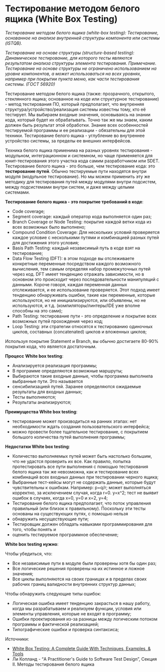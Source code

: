 # Тестирование методом белого ящика (White Box Testing)

_Тестирование методом белого ящика (white-box testing): Тестирование, основанное на анализе внутренней структуры компонента или системы (ISTQB)._

_Тестирование на основе структуры (structure-based testing): Динамическое тестирование, для которого тесты являются результатом анализа структуры элемента тестирования. Примечание. Тестирование на основе структуры не ограничено использованием на уровне компонентов, а может использоваться на всех уровнях, например при покрытии пункта меню, как части тестирования системы. (ГОСТ 56920)_

Тестирование методом белого ящика (также: прозрачного, открытого, стеклянного ящика; основанное на коде или структурное тестирование) - метод тестирования ПО, который предполагает, что внутренняя структура/устройство/реализация системы известны тому, кто её тестирует. Мы выбираем входные значения, основываясь на знании кода, который будет их обрабатывать. Точно так же мы знаем, каким должен быть результат этой обработки. Знание всех особенностей тестируемой программы и ее реализации - обязательны для этой техники. Тестирование белого ящика - углубление во внутреннее устройство системы, за пределы ее внешних интерфейсов.

Техника белого ящика применима на разных уровнях тестирования - модульном, интеграционном и системном, но чаще применяется для юнит-тестирования этого участка кода самим разработчиком или SDET. Тестирование белого ящика - это больше, чем тестирование кода: это **тестирование путей**.​ Обычно тестируемые пути находятся внутри модуля (модульное тестирование). Но мы можем применить эту же методику для тестирования путей между модулями внутри подсистем, между подсистемами внутри систем, и даже между целыми системами.

**Тестирование белого ящика - это покрытие требований в коде**:

* Code coverage;
* Segment coverage: каждый оператор кода выполняется один раз;
* Branch Coverage or Node Testing: покрытие каждой ветки кода из всех возможных было выполнено;
* Compound Condition Coverage: Для нескольких условий проверяется каждое условие с несколькими путями и комбинацией разных путей для достижения этого условия;
* Basis Path Testing: каждый независимый путь в коде взят на тестирование;
* Data Flow Testing (DFT): в этом подходе вы отслеживаете конкретные переменные посредством каждого возможного вычисления, тем самым определяя набор промежуточных путей через код. DFT имеет тенденцию отражать зависимости, но в основном это происходит через последовательности манипуляций с данными. Короче говоря, каждая переменная данных отслеживается, и ее использование проверяется. Этот подход имеет тенденцию обнаруживать ошибки, такие как переменные, которые используются, но не инициализируются, или объявлены, но не используются, и т.д. (компиляторы/линтеры/IDE уже вполне способны на это сами);
* Path Testing: тестирование пути - это определение и покрытие всех возможных путей прохождения через код;
* Loop Testing: эти стратегии относятся к тестированию одиночных циклов, составных (concatenated) циклов и вложенных циклов;

Используя покрытие Statement и Branch, вы обычно достигаете 80-90% покрытия кода, что является достаточным.

**Процесс** **White box testing**:

* Анализируется реализация программы;
* В программе определяются возможные маршруты;
* Выбираются такие входные данные, чтобы программа выполнила выбранные пути. Это называется
* сенсибилизацией путей. Заранее определяются ожидаемые результаты для входных данных;
* Тесты выполняются;
* Результаты анализируются;

**Преимущества White box testing**:

* тестирование может производиться на ранних этапах: нет необходимости ждать создания пользовательского интерфейса;
* можно провести более тщательное тестирование, с покрытием большого количества путей выполнения программы;

**Недостатки White box testing**:

* Количество выполняемых путей может быть настолько большим, что не удастся проверить их все. Как правило, попытка протестировать все пути выполнения с помощью тестирования белого ящика так же невозможна, как и тестирование всех комбинаций всех входных данных при тестировании черного ящика;
* Выбранные тест-кейсы могут не содержать данные, которые будут чувствительны к ошибкам. Например: p=q/r; может выполняться корректно, за исключением случая, когда r=0. y=x^2; тест не выявит ошибок в случаях, когда x=0, y=0 и x=2, y=4;
* Тестирование белого ящика предполагает, что поток управления правильный (или близок к правильному). Поскольку эти тесты основаны на существующих путях, с помощью нельзя
* обнаружить несуществующие пути;
* Тестировщик должен обладать навыками программирования для того, чтобы понять и
* оценить тестируемое программное обеспечение;

**White box testing нужно**:

Чтобы убедиться, что:

* Все независимые пути в модуле были проверены хотя бы один раз;
* Все логические решения проверены на их истинное и ложное значения;
* Все циклы выполняются на своих границах и в пределах своих рабочих границ валидности внутренних структур данных;

Чтобы обнаружить следующие типы ошибок:

* Логическая ошибка имеет тенденцию закрасться в нашу работу, когда мы разрабатываем и реализуем функции, условия или элементы управления, которые не входят в программу;
* Ошибки проектирования из-за разницы между логическим потоком программы и фактической реализацией;
* Типографические ошибки и проверка синтаксиса;

Источники:

* [White Box Testing: A Complete Guide With Techniques, Examples, & Tools](https://www.softwaretestinghelp.com/white-box-testing-techniques-with-example/)
* Ли Копланд - “A Practitioner's Guide to Software Test Design”, Секция II. Методы тестирования белого ящика
